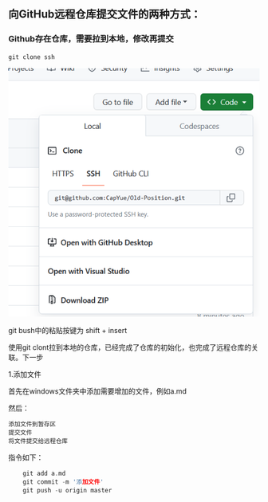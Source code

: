 ## 向GitHub远程仓库提交文件的两种方式：

### Github存在仓库，需要拉到本地，修改再提交

```C++
git clone ssh
```

![image-20230522223900709](mdImage/image-20230522223900709.png)

git bush中的粘贴按键为 shift + insert

使用git clont拉到本地的仓库，已经完成了仓库的初始化，也完成了远程仓库的关联。下一步

1.添加文件

首先在windows文件夹中添加需要增加的文件，例如a.md

然后：

```c++
添加文件到暂存区
提交文件
将文件提交给远程仓库
```

指令如下：

```C++
	git add a.md
	git commit -m '添加文件'
    git push -u origin master
```

